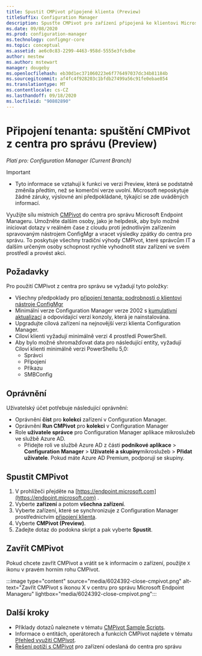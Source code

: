 ```yaml
---
title: Spustit CMPivot připojené klienta (Preview)
titleSuffix: Configuration Manager
description: Spusťte CMPivot pro zařízení připojená ke klientovi Microsoft Endpoint Manager.
ms.date: 09/08/2020
ms.prod: configuration-manager
ms.technology: configmgr-core
ms.topic: conceptual
ms.assetid: ae6c0c83-2299-4463-958d-5555e3fcbdbe
author: mestew
ms.author: mstewart
manager: dougeby
ms.openlocfilehash: eb30d1ec371060223e6f776497037dc34b81184b
ms.sourcegitcommit: af4fc4f928203c1bfdb27499a56c91fe0ebae854
ms.translationtype: MT
ms.contentlocale: cs-CZ
ms.lasthandoff: 09/18/2020
ms.locfileid: "90802890"
---
```

# <a name="tenant-attach-launch-cmpivot-from-the-admin-center-preview"></a><a name="bkmk_cmpivot"></a> Připojení tenanta: spuštění CMPivot z centra pro správu (Preview)

*Platí pro: Configuration Manager (Current Branch)* 

> [!Important]
> - Tyto informace se vztahují k funkci ve verzi Preview, která se podstatně změnila předtím, než se komerční verze uvolní. Microsoft neposkytuje žádné záruky, výslovné ani předpokládané, týkající se zde uváděných informací.

<!--6024392-->
Využijte sílu místních [CMPivot](../core/servers/manage/cmpivot.md) do centra pro správu Microsoft Endpoint Manageru. Umožněte dalším osoby, jako je helpdesk, aby bylo možné iniciovat dotazy v reálném čase z cloudu proti jednotlivým zařízením spravovaným nástrojem ConfigMgr a vracet výsledky zpátky do centra pro správu. To poskytuje všechny tradiční výhody CMPivot, které správcům IT a dalším určeným osoby schopnost rychle vyhodnotit stav zařízení ve svém prostředí a provést akci.

## <a name="prerequisites"></a>Požadavky

Pro použití CMPivot z centra pro správu se vyžadují tyto položky:

- Všechny předpoklady pro [připojení tenanta: podrobnosti o klientovi nástroje ConfigMgr](client-details.md)
- Minimální verze Configuration Manager verze 2002 s [kumulativní aktualizací](https://support.microsoft.com/help/4560496/) a odpovídající verzí konzoly, která je nainstalována.
- Upgradujte cílová zařízení na nejnovější verzi klienta Configuration Manager.  
- Cíloví klienti vyžadují minimálně verzi 4 prostředí PowerShell.
- Aby bylo možné shromažďovat data pro následující entity, vyžadují Cíloví klienti minimálně verzi PowerShellu 5,0:  
  - Správci
  - Připojení
  - Příkazu
  - SMBConfig

## <a name="permissions"></a>Oprávnění

Uživatelský účet potřebuje následující oprávnění:

- Oprávnění **číst** pro **kolekci** zařízení v Configuration Manager.
- Oprávnění **Run CMPivot** pro **kolekci** v Configuration Manager
- Role **uživatele správce** pro Configuration Manager aplikace mikroslužeb ve službě Azure AD.
  - Přidejte roli ve službě Azure AD z části **podnikové aplikace**  >  **Configuration Manager**  >  **Uživatelé a skupiny**mikroslužeb  >  **Přidat uživatele**. Pokud máte Azure AD Premium, podporují se skupiny.


## <a name="launch-cmpivot"></a><a name="bkmk_launch"></a> Spustit CMPivot

1. V prohlížeči přejděte na [https://endpoint.microsoft.com](https://endpoint.microsoft.com) .
1. Vyberte **zařízení** a potom **všechna zařízení**.
1. Vyberte zařízení, které se synchronizuje z Configuration Manager prostřednictvím [připojení klienta](device-sync-actions.md).
1. Vyberte **CMPivot (Preview)**.
1. Zadejte dotaz do podokna skript a pak vyberte **Spustit**.

## <a name="close-cmpivot"></a>Zavřít CMPivot

Pokud chcete zavřít CMPivot a vrátit se k informacím o zařízení, použijte `X` ikonu v pravém horním rohu CMPivot.

   :::image type="content" source="media/6024392-close-cmpivot.png" alt-text="Zavřít CMPivot s ikonou X v centru pro správu Microsoft Endpoint Manageru" lightbox="media/6024392-close-cmpivot.png":::

## <a name="next-steps"></a>Další kroky

- Příklady dotazů naleznete v tématu [CMPivot Sample Scripts](cmpivot-samples-attached.md).
- Informace o entitách, operátorech a funkcích CMPivot najdete v tématu [Přehled využití CMPivot](cmpivot-overview-attached.md).
- [Řešení potíží s CMPivot](troubleshoot-cmpivot.md) pro zařízení odeslaná do centra pro správu